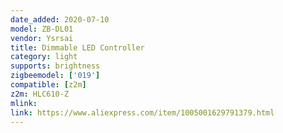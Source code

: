 ```yaml
---
date_added: 2020-07-10
model: ZB-DL01
vendor: Ysrsai
title: Dimmable LED Controller 
category: light
supports: brightness
zigbeemodel: ['019']
compatible: [z2m]
z2m: HLC610-Z
mlink: 
link: https://www.aliexpress.com/item/1005001629791379.html
---
```

